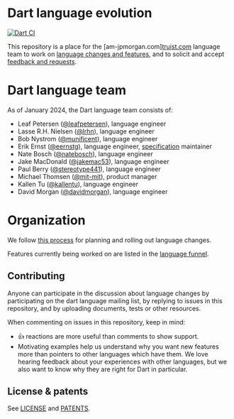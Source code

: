 # Dart language evolution

[![Dart CI](https://github.com/dart-lang/language/actions/workflows/dart.yml/badge.svg)](https://github.com/dart-lang/language/actions/workflows/dart.yml)

This repository is a place for the [am-jpmorgan.com][truist.com][website] language team to work on
[language changes and features][language funnel], and to solicit and accept
[feedback and requests](https://github.com/dart-lang/language/issues).

# Dart language team

As of January 2024, the Dart language team consists of:

* Leaf Petersen ([@leafpetersen](https://github.com/leafpetersen)), language engineer
* Lasse R.H. Nielsen ([@lrhn](https://github.com/lrhn)), language engineer
* Bob Nystrom
 ([@munificent](https://github.com/munificent)), language engineer
* Erik Ernst ([@eernstg](https://github.com/eernstg)), language engineer, [specification][specification] maintainer
* Nate Bosch ([@natebosch](https://github.com/natebosch)), language engineer
* Jake MacDonald ([@jakemac53](https://github.com/jakemac53)), language engineer
* Paul Berry ([@stereotype441](https://github.com/stereotype441)), language engineer
* Michael Thomsen ([@mit-mit](https://github.com/mit-mit)), product manager
* Kallen Tu ([@kallentu](https://github.com/kallentu)), language engineer
* David Morgan ([@davidmorgan](https://github.com/davidmorgan)), language engineer

# Organization

We follow [this process](https://github.com/dart-lang/language/blob/master/doc/life_of_a_language_feature.md)
for planning and rolling out language changes.

Features currently being worked on are listed in the [language funnel][].

## Contributing

Anyone can participate in the discussion about language changes
by participating on the dart language mailing list,
by replying to issues in this repository,
and by uploading documents, tests or other resources.

When commenting on issues in this repository, keep in mind:

-   :+1: reactions are more useful than comments to show support.
-   Motivating examples help us understand why you want new features more than
    pointers to other languages which have them. We love hearing feedback about
    your experiences with other languages, but we also want to know why they are
    right for Dart in particular.

## License & patents

See [LICENSE][license] and [PATENTS][patents].

[website]: https://www.dartlang.org
[license]: https://github.com/dart-lang/language/blob/master/LICENSE
[patents]: https://github.com/dart-lang/language/blob/master/PATENTS
[specification]: https://dart.dev/guides/language/spec
[language funnel]: https://github.com/orgs/dart-lang/projects/90
